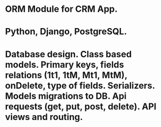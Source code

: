 # ORM Module for CRM App.

# Python, Django, PostgreSQL.

# Database design. Class based models. Primary keys, fields relations (1t1, 1tM, Mt1, MtM), onDelete, type of fields. Serializers. Models migrations to DB. Api requests (get, put, post, delete). API views and routing. 

